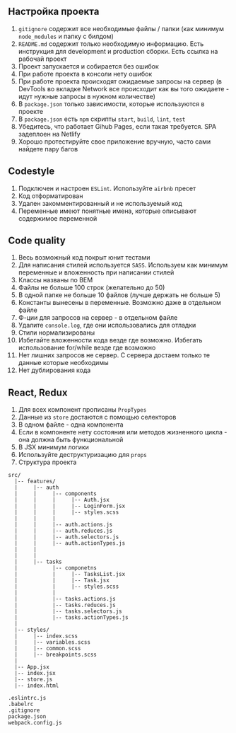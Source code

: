 ## Настройка проекта ##
1. `gitignore` содержит все необходимые файлы / папки (как минимум `node_modules` и папку с билдом)
2. `README.md` содержит только необходимую информацию. Есть инструкция для development и production сборки. Есть ссылка на рабочай проект
3. Проект запускается и собирается без ошибок
4. При работе проекта в консоли нету ошибок
5. При работе проекта происходят ожидаемые запросы на сервер (в DevTools во вкладке Network все происходит как вы того ожидаете - идут нужные запросы в нужном количестве)
6. В `package.json` только зависимости, которые используются в проекте
7. В `package.json` есть `npm` скрипты `start`, `build`, `lint`, `test`
8. Убедитесь, что работает Gihub Pages, если такая требуется. SPA задеплоен на Netlify 
9. Хорошо протестируйте свое приложение вручную, часто сами найдете пару багов

## Codestyle ##
1. Подключен и настроен `ESLint`. Используйте `airbnb` пресет
2. Код отформатирован
3. Удален закомментированный и не используемый код
4. Переменные имеют понятные имена, которые описывают содержимое переменной

## Code quality ##
1. Весь возможный код покрыт юнит тестами
2. Для написания стилей используется `SASS`. Используем как минимум переменные и вложенность при написании стилей
3. Классы названы по BEM
4. Файлы не больше 100 строк (желательно до 50)
5. В одной папке не больше 10 файлов (лучше держать не больше 5)
5. Константы вынесены в переменные. Возможно даже в отдельном файле
6. Ф-ции для запросов на сервер - в отдельном файле
7. Удалите `console.log`, где они использовались для отладки
8. Стили нормализированы
9. Избегайте вложенности кода везде где возможно. Избегать использование for/while везде где возможно
10. Нет лишних запросов не сервер. С сервера достаем только те данные которые необходимы
11. Нет дублирования кода

## React, Redux ##
1. Для всех компонент прописаны `PropTypes`
2. Данные из `store` достаются с помощью селекторов
3. В одном файле - одна компонента
4. Если в компоненте нету состояния или методов жизненного цикла - она должна быть функциональной
5. В JSX минимум логики
6. Используйте деструктуризацию для `props`
7. Структура проекта
```
src/
  |-- features/
  |     |-- auth
  |     |     |-- components
  |     |     |     |-- Auth.jsx
  |     |     |     |-- LoginForm.jsx
  |     |     |     |-- styles.scss
  |     |     |
  |     |     |-- auth.actions.js
  |     |     |-- auth.reduces.js
  |     |     |-- auth.selectors.js
  |     |     |-- auth.actionTypes.js
  |     |
  |     |
  |     |-- tasks
  |           |-- componetns
  |           |     |-- TasksList.jsx
  |           |     |-- Task.jsx
  |           |     |-- styles.scss
  |           |
  |           |-- tasks.actions.js
  |           |-- tasks.reduces.js
  |           |-- tasks.selectors.js
  |           |-- tasks.actionTypes.js
  |
  |-- styles/
  |     |-- index.scss
  |     |-- variables.scss
  |     |-- common.scss
  |     |-- breakpoints.scss
  |
  |-- App.jsx
  |-- index.jsx
  |-- store.js
  |-- index.html

.eslintrc.js
.babelrc
.gitignore
package.json
webpack.config.js
```
